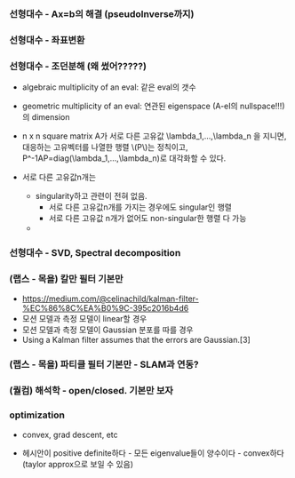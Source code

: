 
### 선형대수 - Ax=b의 해결 (pseudoInverse까지)




### 선형대수 - 좌표변환


### 선형대수 - 조던분해 (왜 썼어?????)
- algebraic multiplicity of an eval: 같은 eval의 갯수 
- geometric multiplicity of an eval: 연관된 eigenspace (A-eI의 nullspace!!!)의 dimension
- n x n square matrix A가 서로 다른 고유값 \lambda_1,...,\lambda_n 을 지니면, 대응하는 고유벡터를 나열한 행렬 \\(P\\)는 정칙이고, P^-1AP=diag\(\lambda\_1,...,\lambda\_n\)로 대각화할 수 있다.

- 서로 다른 고유값n개는
  - singularity하고 관련이 전혀 없음.
    - 서로 다른 고유값n개를 가지는 경우에도 singular인 행렬
    - 서로 다른 고유값 n개가 없어도 non-singular한 행렬 다 가능
  - 



### 선형대수 - SVD, Spectral decomposition



### (랩스 - 목욜) 칼만 필터 기본만 
* https://medium.com/@celinachild/kalman-filter-%EC%86%8C%EA%B0%9C-395c2016b4d6
* 모션 모델과 측정 모델이 linear할 경우
* 모션 모델과 측정 모델이 Gaussian 분포를 따를 경우
* Using a Kalman filter assumes that the errors are Gaussian.[3]

### (랩스 - 목욜) 파티클 필터 기본만 - SLAM과 연동?

### (퀄컴) 해석학 - open/closed. 기본만 보자 


### optimization
- convex, grad descent, etc


- 헤시안이 positive definite하다 - 모든 eigenvalue들이 양수이다 - convex하다 (taylor approx으로 보일 수 있음)

